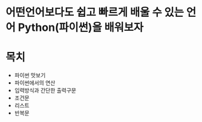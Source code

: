 # 어떤언어보다도 쉽고 빠르게 배울 수 있는 언어 Python(파이썬)을 배워보자

# 목치
- 파이썬 맛보기
- 파이썬에서의 연산
- 입력방식과 간단한 출력구문
- 조건문
- 리스트
- 반복문
